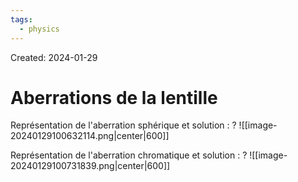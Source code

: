 ```yaml
---
tags:
  - physics
---
```

Created: 2024-01-29

# Aberrations de la lentille

Représentation de l'aberration sphérique et solution :
?
![[image-20240129100632114.png|center|600]]
<!--SR:!2024-03-18,19,210-->

Représentation de l'aberration chromatique et solution :
?
![[image-20240129100731839.png|center|600]]
<!--SR:!2024-05-16,65,250-->


